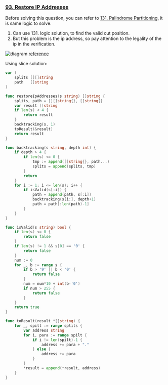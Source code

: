 ### [93. Restore IP Addresses]

Before solving this question, you can refer to [131. Palindrome Partitioning], it is same logic to solve.

1. Can use 131. logic solution, to find the valid cut position.
2. But this problem is the ip address, so pay attention to the legality of the ip in the verification.

![diagram]
[reference]

Using slice solution: 
```go
var (
	splits [][]string
	path   []string
)

func restoreIpAddresses(s string) []string {
	splits, path = [][]string{}, []string{}
	var result []string
	if len(s) < 4 {
		return result
	}
	backtracking(s, 1)
	toResult(&result)
	return result
}

func backtracking(s string, depth int) {
	if depth > 4 {
		if len(s) <= 0 {
			tmp := append([]string{}, path...)
			splits = append(splits, tmp)
		}
		return
	}
	for i := 1; i <= len(s); i++ {
		if isValid(s[:i]) {
			path = append(path, s[:i])
			backtracking(s[i:], depth+1)
			path = path[:len(path)-1]
		}
	}
}

func isValid(s string) bool {
	if len(s) <= 0 {
		return false
	}
	if len(s) != 1 && s[0] == '0' {
		return false
	}
	num := 0
	for _, b := range s {
		if b > '9' || b < '0' {
			return false
		}
		num = num*10 + int(b-'0')
		if num > 255 {
			return false
		}
	}
	return true
}

func toResult(result *[]string) {
	for _, spilt := range splits {
		var address string
		for i, para := range spilt {
			if i != len(spilt)-1 {
				address += para + "."
			} else {
				address += para
			}
		}
		*result = append(*result, address)
	}
}
```

[93. Restore IP Addresses]: https://leetcode.com/problems/restore-ip-addresses/
[131. Palindrome Partitioning]: https://github.com/Hotshot824/Leetcode/blob/main/Medium/131.palindrome-partitioning.md
[diagram]: https://camo.githubusercontent.com/3a33d3becdfd47803cb939aa3067f71f51d3a25d4392f0c98c3c36071db50339/68747470733a2f2f696d672d626c6f672e6373646e696d672e636e2f32303230313132333230333733353933332e706e67
[reference]: https://github.com/youngyangyang04/leetcode-master/blob/master/problems/0093.%E5%A4%8D%E5%8E%9FIP%E5%9C%B0%E5%9D%80.md